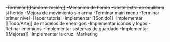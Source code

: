 
-~~Terminar [[Randomización]]~~
~~-Mecánica de herido~~
~~-Coste extra de equilibrio si herido~~
~~-Mejora de movimiento sin arma~~
-Terminar main menu
-Terminar primer nivel
-Hacer tutorial
-Implementar [[Sonido]]
-Implementar [[Todo/Arte]] de modelos de enemigos
-Implementar iconos y logos
-Refinar enemigos
-Implementar sistemas de guardado
-Implementar [[Mejoras]]
-Implementar la cruz
-Marketing
